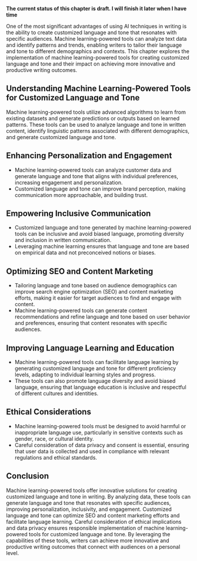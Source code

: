 **The current status of this chapter is draft. I will finish it later when I have time**

One of the most significant advantages of using AI techniques in writing is the ability to create customized language and tone that resonates with specific audiences. Machine learning-powered tools can analyze text data and identify patterns and trends, enabling writers to tailor their language and tone to different demographics and contexts. This chapter explores the implementation of machine learning-powered tools for creating customized language and tone and their impact on achieving more innovative and productive writing outcomes.

Understanding Machine Learning-Powered Tools for Customized Language and Tone
-----------------------------------------------------------------------------

Machine learning-powered tools utilize advanced algorithms to learn from existing datasets and generate predictions or outputs based on learned patterns. These tools can be used to analyze language and tone in written content, identify linguistic patterns associated with different demographics, and generate customized language and tone.

Enhancing Personalization and Engagement
----------------------------------------

* Machine learning-powered tools can analyze customer data and generate language and tone that aligns with individual preferences, increasing engagement and personalization.
* Customized language and tone can improve brand perception, making communication more approachable, and building trust.

Empowering Inclusive Communication
----------------------------------

* Customized language and tone generated by machine learning-powered tools can be inclusive and avoid biased language, promoting diversity and inclusion in written communication.
* Leveraging machine learning ensures that language and tone are based on empirical data and not preconceived notions or biases.

Optimizing SEO and Content Marketing
------------------------------------

* Tailoring language and tone based on audience demographics can improve search engine optimization (SEO) and content marketing efforts, making it easier for target audiences to find and engage with content.
* Machine learning-powered tools can generate content recommendations and refine language and tone based on user behavior and preferences, ensuring that content resonates with specific audiences.

Improving Language Learning and Education
-----------------------------------------

* Machine learning-powered tools can facilitate language learning by generating customized language and tone for different proficiency levels, adapting to individual learning styles and progress.
* These tools can also promote language diversity and avoid biased language, ensuring that language education is inclusive and respectful of different cultures and identities.

Ethical Considerations
----------------------

* Machine learning-powered tools must be designed to avoid harmful or inappropriate language use, particularly in sensitive contexts such as gender, race, or cultural identity.
* Careful consideration of data privacy and consent is essential, ensuring that user data is collected and used in compliance with relevant regulations and ethical standards.

Conclusion
----------

Machine learning-powered tools offer innovative solutions for creating customized language and tone in writing. By analyzing data, these tools can generate language and tone that resonates with specific audiences, improving personalization, inclusivity, and engagement. Customized language and tone can optimize SEO and content marketing efforts and facilitate language learning. Careful consideration of ethical implications and data privacy ensures responsible implementation of machine learning-powered tools for customized language and tone. By leveraging the capabilities of these tools, writers can achieve more innovative and productive writing outcomes that connect with audiences on a personal level.
